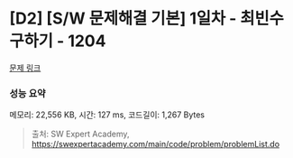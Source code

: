 # [D2] [S/W 문제해결 기본] 1일차 - 최빈수 구하기 - 1204 

[문제 링크](https://swexpertacademy.com/main/code/problem/problemDetail.do?contestProbId=AV13zo1KAAACFAYh) 

### 성능 요약

메모리: 22,556 KB, 시간: 127 ms, 코드길이: 1,267 Bytes



> 출처: SW Expert Academy, https://swexpertacademy.com/main/code/problem/problemList.do